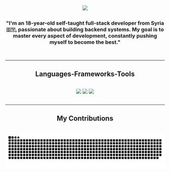 
<h1 align="center">
    <img src="https://readme-typing-svg.herokuapp.com/?font=Righteous&size=35&center=true&vCenter=true&width=500&height=70&duration=4000&lines=Hey+There!+👋;+I'm+Hadi+Homsi!;" />
</h1>

<h3 align="center">"I'm an 18-year-old self-taught full-stack developer from Syria 🇸🇾, passionate about building backend systems. My goal is to master every aspect of development, constantly pushing myself to become the best." </h3>

<br/>

<div align="center">
 

 <hr/>
 
<h2 align="center"> Languages-Frameworks-Tools </h2>
<br/>
<div align="center">
    <img src="https://skillicons.dev/icons?i=html" />
    <img src="https://skillicons.dev/icons?i=eclipse" />
    <img src="https://skillicons.dev/icons?i=mongodb,java,mysql" /><br>
</div>

<br/>
<hr/>

<div align="center">
  <h2> My Contributions </h2>
  <br>
  <img alt="snake eating my contributions" src="https://raw.githubusercontent.com/salesp07/salesp07/output/github-contribution-grid-snake.svg" />
  
  <br/><br/><br/>
</div>
